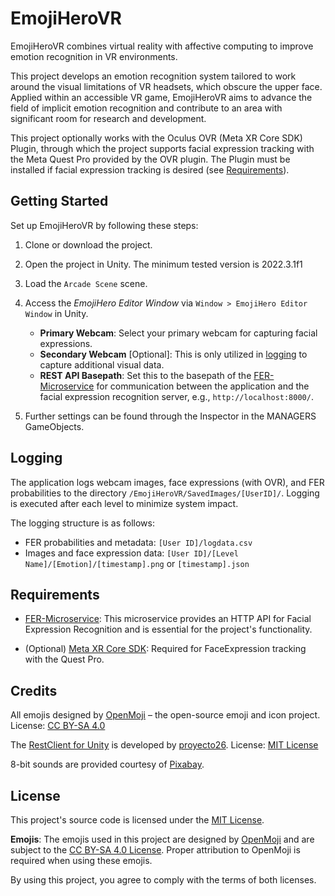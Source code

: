 # EmojiHeroVR

EmojiHeroVR combines virtual reality with affective computing to improve emotion recognition in VR environments. 

This project develops an emotion recognition system tailored to work around the visual limitations of VR headsets, which obscure the upper face.
Applied within an accessible VR game, EmojiHeroVR aims to advance the field of implicit emotion recognition and contribute to an area with significant room for research and development.

This project optionally works with the Oculus OVR (Meta XR Core SDK) Plugin, through which the project supports facial expression tracking with the Meta Quest Pro provided by the OVR plugin. The Plugin must be installed if facial expression tracking is desired (see [Requirements](#requirements)).

## Getting Started

Set up EmojiHeroVR by following these steps:

1. Clone or download the project.
   
2. Open the project in Unity. The minimum tested version is 2022.3.1f1

3. Load the `Arcade Scene` scene.

4. Access the *EmojiHero Editor Window* via `Window > EmojiHero Editor Window` in Unity.
   - **Primary Webcam**: Select your primary webcam for capturing facial expressions.
   - **Secondary Webcam** [Optional]: This is only utilized in [logging](#logging) to capture additional visual data.
   - **REST API Basepath**: Set this to the basepath of the [FER-Microservice](#requirements) for communication between the application and the facial expression recognition server, e.g., `http://localhost:8000/`.
  
5. Further settings can be found through the Inspector in the MANAGERS GameObjects.

## Logging

The application logs webcam images, face expressions (with OVR), and FER probabilities to the directory `/EmojiHeroVR/SavedImages/[UserID]/`. Logging is executed after each level to minimize system impact.

The logging structure is as follows:
- FER probabilities and metadata: `[User ID]/logdata.csv`
- Images and face expression data: `[User ID]/[Level Name]/[Emotion]/[timestamp].png` or `[timestamp].json`

## Requirements

- [FER-Microservice](https://github.com/affective-reality-group/facial-expression-recognition-microservice): This microservice provides an HTTP API for Facial Expression Recognition and is essential for the project's functionality.

- (Optional) [Meta XR Core SDK](https://assetstore.unity.com/packages/tools/integration/meta-xr-core-sdk-269169): Required for FaceExpression tracking with the Quest Pro.
  
## Credits

All emojis designed by [OpenMoji](https://openmoji.org/) – the open-source emoji and icon project. License: [CC BY-SA 4.0](https://creativecommons.org/licenses/by-sa/4.0/#)

The [RestClient for Unity](https://github.com/proyecto26/RestClient) is developed by [proyecto26](https://github.com/proyecto26). License: [MIT License](https://github.com/proyecto26/RestClient/blob/develop/LICENSE)

8-bit sounds are provided courtesy of [Pixabay](https://pixabay.com/sound-effects/search/8bit/).

## License

This project's source code is licensed under the [MIT License](LICENSE.md).

**Emojis**: The emojis used in this project are designed by [OpenMoji](https://openmoji.org/) and are subject to the [CC BY-SA 4.0 License](https://creativecommons.org/licenses/by-sa/4.0/#). Proper attribution to OpenMoji is required when using these emojis.

By using this project, you agree to comply with the terms of both licenses.
